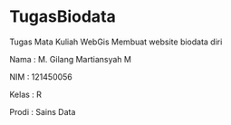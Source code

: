 # TugasBiodata
Tugas Mata Kuliah WebGis Membuat website biodata diri 


Nama : M. Gilang Martiansyah M

NIM : 121450056

Kelas : R

Prodi : Sains Data
